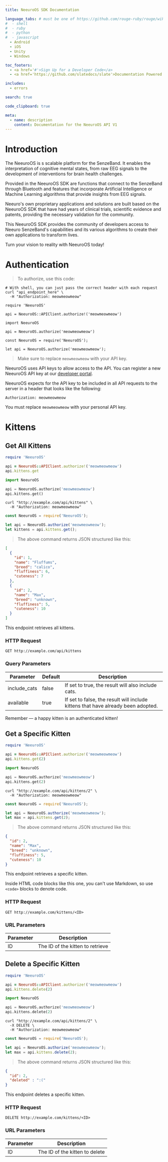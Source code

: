 ```yaml
---
title: NeeuroOS SDK Documentation

language_tabs: # must be one of https://github.com/rouge-ruby/rouge/wiki/List-of-supported-languages-and-lexers
#  - shell
#  - ruby
#  - python
#  - javascript
  - Android
  - iOS
  - Unity
  - Windows

toc_footers:
  - <a href='#'>Sign Up for a Developer Code</a>
  - <a href='https://github.com/slatedocs/slate'>Documentation Powered by Slate</a>

includes:
  - errors

search: true

code_clipboard: true

meta:
  - name: description
    content: Documentation for the NeeuroOS API V1
---
```


# Introduction

The NeeuroOS is s scalable platform for the SenzeBand. It enables the interpretation of cognitive mental states, from raw EEG signals to the development of interventions for brain health challenges.

Provided in the NeeuroOS SDK are functions that connect to the SenzeBand through Bluetooth and features that incorporate Artificial Intelligence or Machine Learning algorithms that provide insights from EEG signals.

Neeuro's own proprietary applications and solutions are built based on the NeeuroOS SDK that have had years of clinical trials, scientific evidence and patents, providing the necessary validation for the community.

This NeeuroOS SDK provides the community of developers access to Neeuro SenzeBand's capabilities and its various algorithms to create their own applications to transform lives.

Turn your vision to reality with NeeuroOS today!

# Authentication

> To authorize, use this code:

```Android
# With shell, you can just pass the correct header with each request
curl "api_endpoint_here" \
  -H "Authorization: meowmeowmeow"
```

```iOS
require 'NeeuroOS'

api = NeeuroOS::APIClient.authorize!('meowmeowmeow')
```

```Unity
import NeeuroOS

api = NeeuroOS.authorize('meowmeowmeow')
```

```Windows
const NeeuroOS = require('NeeuroOS');

let api = NeeuroOS.authorize('meowmeowmeow');
```

> Make sure to replace `meowmeowmeow` with your API key.

NeeuroOS uses API keys to allow access to the API. You can register a new NeeuroOS API key at our [developer portal](http://example.com/developers).

NeeuroOS expects for the API key to be included in all API requests to the server in a header that looks like the following:

`Authorization: meowmeowmeow`

<aside class="notice">
You must replace <code>meowmeowmeow</code> with your personal API key.
</aside>

# Kittens

## Get All Kittens

```ruby
require 'NeeuroOS'

api = NeeuroOS::APIClient.authorize!('meowmeowmeow')
api.kittens.get
```

```python
import NeeuroOS

api = NeeuroOS.authorize('meowmeowmeow')
api.kittens.get()
```

```shell
curl "http://example.com/api/kittens" \
  -H "Authorization: meowmeowmeow"
```

```javascript
const NeeuroOS = require('NeeuroOS');

let api = NeeuroOS.authorize('meowmeowmeow');
let kittens = api.kittens.get();
```

> The above command returns JSON structured like this:

```json
[
  {
    "id": 1,
    "name": "Fluffums",
    "breed": "calico",
    "fluffiness": 6,
    "cuteness": 7
  },
  {
    "id": 2,
    "name": "Max",
    "breed": "unknown",
    "fluffiness": 5,
    "cuteness": 10
  }
]
```

This endpoint retrieves all kittens.

### HTTP Request

`GET http://example.com/api/kittens`

### Query Parameters

Parameter | Default | Description
--------- | ------- | -----------
include_cats | false | If set to true, the result will also include cats.
available | true | If set to false, the result will include kittens that have already been adopted.

<aside class="success">
Remember — a happy kitten is an authenticated kitten!
</aside>

## Get a Specific Kitten

```ruby
require 'NeeuroOS'

api = NeeuroOS::APIClient.authorize!('meowmeowmeow')
api.kittens.get(2)
```

```python
import NeeuroOS

api = NeeuroOS.authorize('meowmeowmeow')
api.kittens.get(2)
```

```shell
curl "http://example.com/api/kittens/2" \
  -H "Authorization: meowmeowmeow"
```

```javascript
const NeeuroOS = require('NeeuroOS');

let api = NeeuroOS.authorize('meowmeowmeow');
let max = api.kittens.get(2);
```

> The above command returns JSON structured like this:

```json
{
  "id": 2,
  "name": "Max",
  "breed": "unknown",
  "fluffiness": 5,
  "cuteness": 10
}
```

This endpoint retrieves a specific kitten.

<aside class="warning">Inside HTML code blocks like this one, you can't use Markdown, so use <code>&lt;code&gt;</code> blocks to denote code.</aside>

### HTTP Request

`GET http://example.com/kittens/<ID>`

### URL Parameters

Parameter | Description
--------- | -----------
ID | The ID of the kitten to retrieve

## Delete a Specific Kitten

```ruby
require 'NeeuroOS'

api = NeeuroOS::APIClient.authorize!('meowmeowmeow')
api.kittens.delete(2)
```

```python
import NeeuroOS

api = NeeuroOS.authorize('meowmeowmeow')
api.kittens.delete(2)
```

```shell
curl "http://example.com/api/kittens/2" \
  -X DELETE \
  -H "Authorization: meowmeowmeow"
```

```javascript
const NeeuroOS = require('NeeuroOS');

let api = NeeuroOS.authorize('meowmeowmeow');
let max = api.kittens.delete(2);
```

> The above command returns JSON structured like this:

```json
{
  "id": 2,
  "deleted" : ":("
}
```

This endpoint deletes a specific kitten.

### HTTP Request

`DELETE http://example.com/kittens/<ID>`

### URL Parameters

Parameter | Description
--------- | -----------
ID | The ID of the kitten to delete
